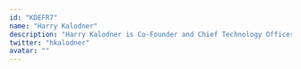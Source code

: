 ```yaml
---
id: "KDEFR7"
name: "Harry Kalodner"
description: "Harry Kalodner is Co-Founder and Chief Technology Officer at Offchain Labs where he leads the engineering team. Before the company he attended Princeton as a PhD candidate where his research explored economics, anonymity, and incentive compatibility of cryptocurrencies. When not up at 3:00am writing code, Harry occasionally sleeps."
twitter: "hkalodner"
avatar: ""
---
```

